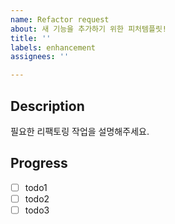 ```yaml
---
name: Refactor request
about: 새 기능을 추가하기 위한 피처템플릿!
title: ''
labels: enhancement
assignees: ''

---
```


## Description
필요한 리팩토링 작업을 설명해주세요.

## Progress
- [ ] todo1
- [ ] todo2
- [ ] todo3
